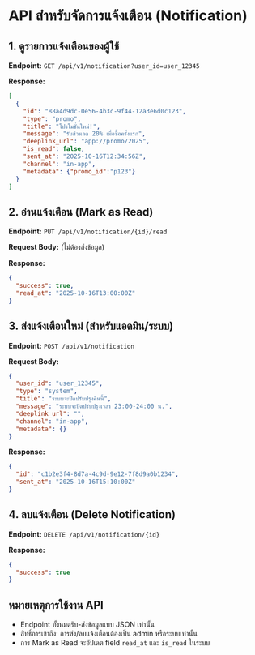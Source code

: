 # API สำหรับจัดการแจ้งเตือน (Notification)

## 1. ดูรายการแจ้งเตือนของผู้ใช้

**Endpoint:**
`GET /api/v1/notification?user_id=user_12345`

**Response:**
```json
[
  {
    "id": "88a4d9dc-0e56-4b3c-9f44-12a3e6d0c123",
    "type": "promo",
    "title": "โปรโมชั่นใหม่!",
    "message": "รับส่วนลด 20% เมื่อซื้อครั้งแรก",
    "deeplink_url": "app://promo/2025",
    "is_read": false,
    "sent_at": "2025-10-16T12:34:56Z",
    "channel": "in-app",
    "metadata": {"promo_id":"p123"}
  }
]
```

## 2. อ่านแจ้งเตือน (Mark as Read)

**Endpoint:**
`PUT /api/v1/notification/{id}/read`

**Request Body:**
(ไม่ต้องส่งข้อมูล)

**Response:**
```json
{
  "success": true,
  "read_at": "2025-10-16T13:00:00Z"
}
```

## 3. ส่งแจ้งเตือนใหม่ (สำหรับแอดมิน/ระบบ)

**Endpoint:**
`POST /api/v1/notification`

**Request Body:**
```json
{
  "user_id": "user_12345",
  "type": "system",
  "title": "ระบบจะปิดปรับปรุงคืนนี้",
  "message": "ระบบจะปิดปรับปรุงเวลา 23:00-24:00 น.",
  "deeplink_url": "",
  "channel": "in-app",
  "metadata": {}
}
```

**Response:**
```json
{
  "id": "c1b2e3f4-8d7a-4c9d-9e12-7f8d9a0b1234",
  "sent_at": "2025-10-16T15:10:00Z"
}
```

## 4. ลบแจ้งเตือน (Delete Notification)

**Endpoint:**
`DELETE /api/v1/notification/{id}`

**Response:**
```json
{
  "success": true
}
```

## หมายเหตุการใช้งาน API
- Endpoint ทั้งหมดรับ-ส่งข้อมูลแบบ JSON เท่านั้น
- สิทธิ์การเข้าถึง: การส่ง/ลบแจ้งเตือนต้องเป็น admin หรือระบบเท่านั้น
- การ Mark as Read จะอัปเดต field `read_at` และ `is_read` ในระบบ
